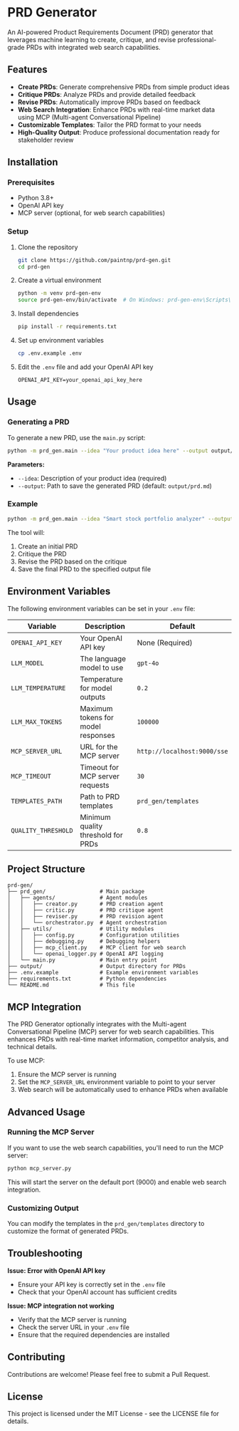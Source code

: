 # PRD Generator

An AI-powered Product Requirements Document (PRD) generator that leverages machine learning to create, critique, and revise professional-grade PRDs with integrated web search capabilities.

## Features

- **Create PRDs**: Generate comprehensive PRDs from simple product ideas
- **Critique PRDs**: Analyze PRDs and provide detailed feedback
- **Revise PRDs**: Automatically improve PRDs based on feedback
- **Web Search Integration**: Enhance PRDs with real-time market data using MCP (Multi-agent Conversational Pipeline)
- **Customizable Templates**: Tailor the PRD format to your needs
- **High-Quality Output**: Produce professional documentation ready for stakeholder review

## Installation

### Prerequisites

- Python 3.8+
- OpenAI API key
- MCP server (optional, for web search capabilities)

### Setup

1. Clone the repository
   ```bash
   git clone https://github.com/paintnp/prd-gen.git
   cd prd-gen
   ```

2. Create a virtual environment
   ```bash
   python -m venv prd-gen-env
   source prd-gen-env/bin/activate  # On Windows: prd-gen-env\Scripts\activate
   ```

3. Install dependencies
   ```bash
   pip install -r requirements.txt
   ```

4. Set up environment variables
   ```bash
   cp .env.example .env
   ```
   
5. Edit the `.env` file and add your OpenAI API key
   ```
   OPENAI_API_KEY=your_openai_api_key_here
   ```

## Usage

### Generating a PRD

To generate a new PRD, use the `main.py` script:

```bash
python -m prd_gen.main --idea "Your product idea here" --output output/prd.md
```

**Parameters:**
- `--idea`: Description of your product idea (required)
- `--output`: Path to save the generated PRD (default: `output/prd.md`)

### Example

```bash
python -m prd_gen.main --idea "Smart stock portfolio analyzer" --output output/stock_analyzer_prd.md
```

The tool will:
1. Create an initial PRD
2. Critique the PRD
3. Revise the PRD based on the critique
4. Save the final PRD to the specified output file

## Environment Variables

The following environment variables can be set in your `.env` file:

| Variable | Description | Default |
|----------|-------------|---------|
| `OPENAI_API_KEY` | Your OpenAI API key | None (Required) |
| `LLM_MODEL` | The language model to use | `gpt-4o` |
| `LLM_TEMPERATURE` | Temperature for model outputs | `0.2` |
| `LLM_MAX_TOKENS` | Maximum tokens for model responses | `100000` |
| `MCP_SERVER_URL` | URL for the MCP server | `http://localhost:9000/sse` |
| `MCP_TIMEOUT` | Timeout for MCP server requests | `30` |
| `TEMPLATES_PATH` | Path to PRD templates | `prd_gen/templates` |
| `QUALITY_THRESHOLD` | Minimum quality threshold for PRDs | `0.8` |

## Project Structure

```
prd-gen/
├── prd_gen/                 # Main package
│   ├── agents/              # Agent modules
│   │   ├── creator.py       # PRD creation agent
│   │   ├── critic.py        # PRD critique agent
│   │   ├── reviser.py       # PRD revision agent
│   │   └── orchestrator.py  # Agent orchestration
│   ├── utils/               # Utility modules
│   │   ├── config.py        # Configuration utilities
│   │   ├── debugging.py     # Debugging helpers
│   │   ├── mcp_client.py    # MCP client for web search
│   │   └── openai_logger.py # OpenAI API logging
│   └── main.py              # Main entry point
├── output/                  # Output directory for PRDs
├── .env.example             # Example environment variables
├── requirements.txt         # Python dependencies
└── README.md                # This file
```

## MCP Integration

The PRD Generator optionally integrates with the Multi-agent Conversational Pipeline (MCP) server for web search capabilities. This enhances PRDs with real-time market information, competitor analysis, and technical details.

To use MCP:
1. Ensure the MCP server is running
2. Set the `MCP_SERVER_URL` environment variable to point to your server
3. Web search will be automatically used to enhance PRDs when available

## Advanced Usage

### Running the MCP Server

If you want to use the web search capabilities, you'll need to run the MCP server:

```bash
python mcp_server.py
```

This will start the server on the default port (9000) and enable web search integration.

### Customizing Output

You can modify the templates in the `prd_gen/templates` directory to customize the format of generated PRDs.

## Troubleshooting

**Issue: Error with OpenAI API key**
- Ensure your API key is correctly set in the `.env` file
- Check that your OpenAI account has sufficient credits

**Issue: MCP integration not working**
- Verify that the MCP server is running
- Check the server URL in your `.env` file
- Ensure that the required dependencies are installed

## Contributing

Contributions are welcome! Please feel free to submit a Pull Request.

## License

This project is licensed under the MIT License - see the LICENSE file for details. 